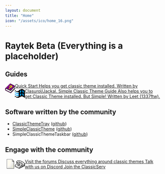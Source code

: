 ```yaml
---
layout: document
title: "Home"
icon: "/assets/ico/home_16.png"
---
```


# Raytek Beta (Everything is a placeholder)

## Guides

<a class="home-shortcut" href="/quickstart">
    <img src="/assets/ico/help_32.png" style="float:left;" alt="" />
    <span>Quick Start</span>
    <span>Helps you get classic theme installed. Written by Clasurol/Jackal.</span>
</a>

<a class="home-shortcut" href="/sctguide">
    <img src="/assets/ico/sct_32.png" style="float:left;" alt="" />
    <span>Simple Classic Theme Guide</span>
    <span>Also helps you to get Classic Theme installed. But Simple! Written by Leet (1337ftw).</span>
</a>

<!--more-->

## Software written by the community

- [ClassicThemeTray](https://winclassic.boards.net/thread/510/classicthemetray-quickly-toggle-classic-theme) ([github](https://github.com/spitfirex86/ClassicThemeTray))
- [SimpleClassicTheme](https://winclassic.boards.net/thread/456/reversibly-enable-disable-classic-simple) ([github](https://github.com/WinClassic/SimpleClassicTheme))
- SimpleClassicThemeTaskbar ([github](https://github.com/WinClassic/SimpleClassicThemeTaskbar))

## Engage with the community

<a class="home-shortcut" href="https://winclassic.boards.net/">
    <img src="/assets/ico/winclassic_32.png" style="float:left;" alt="" />
    <span>Visit the forums</span>
    <span>Discuss everything around classic themes</span>
</a>

<a class="home-shortcut" href="https://discord.gg/GqFJs2cXDQ">
    <img src="/assets/ico/winchat_32.png" style="float:left;" alt="" />
    <span>Talk with us on Discord</span>
    <span>Join the ClassicServ</span>
</a>
